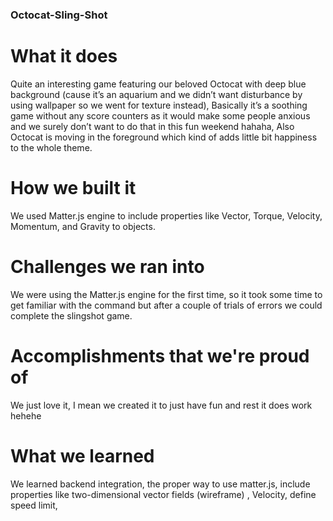 ### Octocat-Sling-Shot


# What it does
Quite an interesting game featuring our beloved Octocat with deep blue background (cause it’s an aquarium and we didn’t want disturbance by using wallpaper so we went for texture instead), Basically it’s a soothing game without any score counters as it would make some people anxious and we surely don’t want to do that in this fun weekend hahaha, Also Octocat is moving in the foreground which kind of adds little bit happiness to the whole theme.

# How we built it
We used Matter.js engine to include properties like Vector, Torque, Velocity, Momentum, and Gravity to objects.

# Challenges we ran into
We were using the Matter.js engine for the first time, so it took some time to get familiar with the command but after a couple of trials of errors we could complete the slingshot game.

# Accomplishments that we're proud of
We just love it, I mean we created it to just have fun and rest it does work hehehe

# What we learned
We learned backend integration, the proper way to use matter.js, include properties like two-dimensional vector fields (wireframe) , Velocity, define speed limit,


